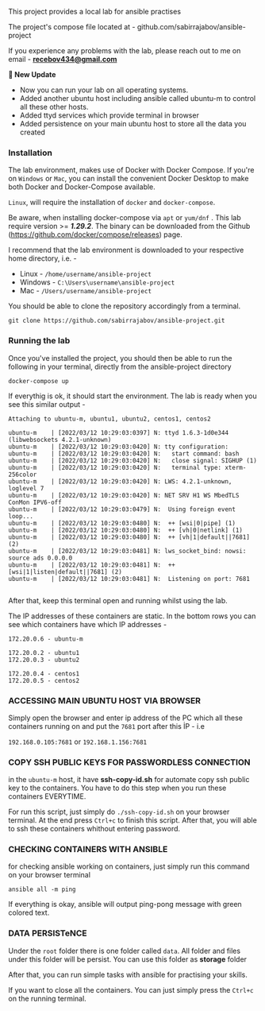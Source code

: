 This project provides a local lab for ansible practises

The project's compose file located at - github.com/sabirrajabov/ansible-project

If you experience any problems with the lab, please reach out to me on email - **recebov434@gmail.com**




**🚀 New Update** 
* Now you can run your lab on all operating systems.
* Added another ubuntu host including ansible called ubuntu-m to control all these other hosts.
* Added ttyd services which provide terminal in browser
* Added persistence on your main ubuntu host to store all the data you created 







### Installation

The lab environment, makes use of Docker with Docker Compose. If you're on `Windows` or `Mac`, you can install the convenient Docker Desktop to make both Docker and Docker-Compose available.

```Linux```, will require the installation of ```docker``` and ```docker-compose```.

Be aware, when installing docker-compose via ```apt``` or `yum/dnf` . This lab require version >= ***1.29.2***. The binary can be downloaded from the Github (https://github.com/docker/compose/releases) page.

I recommend that the lab environment is downloaded to your respective home directory, i.e. -

* Linux   - `/home/username/ansible-project`
* Windows - `C:\Users\username\ansible-project`
* Mac - `/Users/username/ansible-project`

You should be able to clone the repository accordingly from a terminal.

```git clone https://github.com/sabirrajabov/ansible-project.git```

### Running the lab

Once you've installed the project, you should then be able to run the following in your terminal, directly from the ansible-project directory

```docker-compose up```

If everythig is ok, it should start the environment.  The lab is ready when you see this similar output -

```
Attaching to ubuntu-m, ubuntu1, ubuntu2, centos1, centos2

ubuntu-m    | [2022/03/12 10:29:03:0397] N: ttyd 1.6.3-1d0e344 (libwebsockets 4.2.1-unknown)
ubuntu-m    | [2022/03/12 10:29:03:0420] N: tty configuration:
ubuntu-m    | [2022/03/12 10:29:03:0420] N:   start command: bash
ubuntu-m    | [2022/03/12 10:29:03:0420] N:   close signal: SIGHUP (1)
ubuntu-m    | [2022/03/12 10:29:03:0420] N:   terminal type: xterm-256color
ubuntu-m    | [2022/03/12 10:29:03:0420] N: LWS: 4.2.1-unknown, loglevel 7
ubuntu-m    | [2022/03/12 10:29:03:0420] N: NET SRV H1 WS MbedTLS ConMon IPV6-off
ubuntu-m    | [2022/03/12 10:29:03:0479] N:  Using foreign event loop...
ubuntu-m    | [2022/03/12 10:29:03:0480] N:  ++ [wsi|0|pipe] (1)
ubuntu-m    | [2022/03/12 10:29:03:0480] N:  ++ [vh|0|netlink] (1)
ubuntu-m    | [2022/03/12 10:29:03:0480] N:  ++ [vh|1|default||7681] (2)
ubuntu-m    | [2022/03/12 10:29:03:0481] N: lws_socket_bind: nowsi: source ads 0.0.0.0
ubuntu-m    | [2022/03/12 10:29:03:0481] N:  ++ [wsi|1|listen|default||7681] (2)
ubuntu-m    | [2022/03/12 10:29:03:0481] N:  Listening on port: 7681


```



After that, keep this terminal open and running whilst using the lab.



The IP addresses of these containers are static. In the bottom rows you can see which containers have which IP addresses -

```
172.20.0.6 - ubuntu-m

172.20.0.2 - ubuntu1
172.20.0.3 - ubuntu2

172.20.0.4 - centos1
172.20.0.5 - centos2
```

### ACCESSING MAIN UBUNTU HOST VIA BROWSER

Simply open the browser and enter ip address of the PC which all these containers running on and put the `7681` port after this İP - i.e

`192.168.0.105:7681` or `192.168.1.156:7681`


### COPY SSH PUBLIC KEYS FOR PASSWORDLESS CONNECTION


in the ```ubuntu-m``` host, it have **ssh-copy-id.sh** for automate copy ssh public key to the containers. You have to do this step when you run these containers EVERYTIME.

For run this script, just simply do ```./ssh-copy-id.sh``` on your browser terminal. At the end press ```Ctrl+c``` to finish this script. After that, you will able to ssh these containers whithout entering password.


### CHECKING CONTAINERS WITH ANSIBLE

for checking ansible working on containers, just simply run this command on your browser terminal

```ansible all -m ping```

If everything is okay, ansible will output ping-pong message with green colored text.


### DATA PERSISTeNCE

Under the ```root``` folder there is one folder called ```data```. All folder and files under this folder will be persist. You can use this folder as **storage** folder



After that, you can run simple tasks with ansible for practising your skills.


If you want to close all the containers. You can just simply press the ```Ctrl+c``` on the running terminal.


















